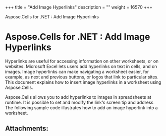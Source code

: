 +++
title = "Add Image Hyperlinks" 
description = "" 
weight = 16570 
+++

Aspose.Cells for .NET : Add Image Hyperlinks  

# Aspose.Cells for .NET : Add Image Hyperlinks


Hyperlinks are useful for accessing information on other worksheets, or on websites. Microsoft Excel lets users add hyperlinks on text in cells, and on images. Image hyperlinks can make navigating a worksheet easier, for example, as next and previous buttons, or logos that link to particular sites. This document explains how to insert image hyperlinks in a worksheet using Aspose.Cells.

Aspose.Cells allows you to add hyperlinks to images in spreadsheets at runtime. It is possible to set and modify the link's screen tip and address. The following sample code illustrates how to add an image hyperlink into a worksheet.

## Attachments:



